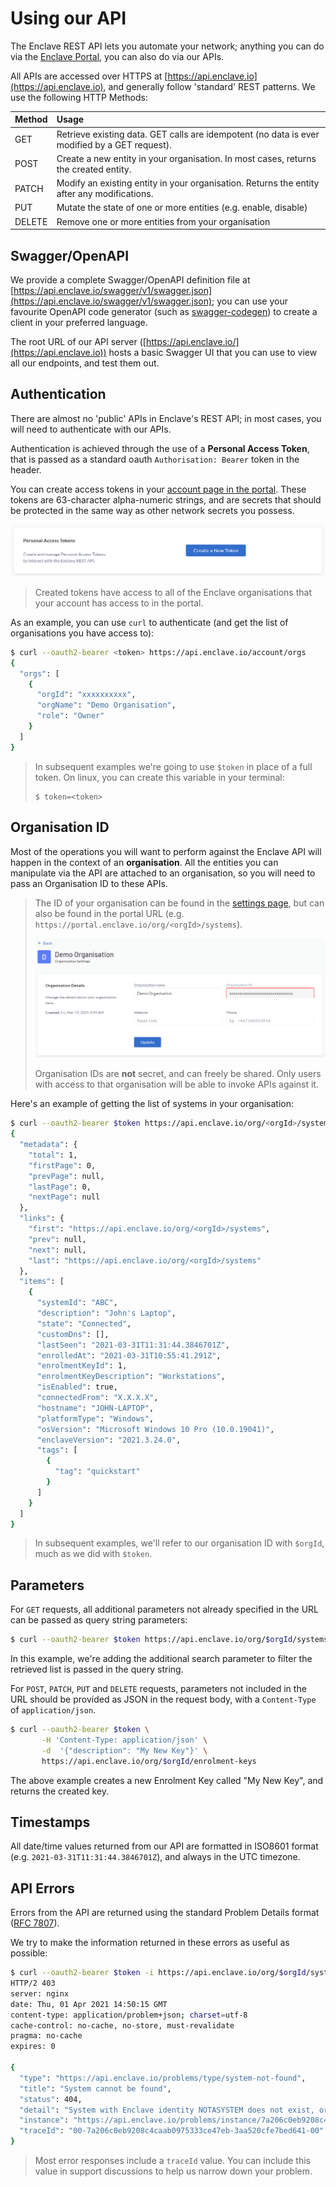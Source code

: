 # Using our API

The Enclave REST API lets you automate your network; anything you can do via the [Enclave Portal](https://portal.enclave.io), you can also do via our APIs.

All APIs are accessed over HTTPS at [https://api.enclave.io](https://api.enclave.io), and generally follow 'standard' REST patterns. We use the following HTTP Methods:

| Method | Usage                                                                                         |
| :----- | :-------------------------------------------------------------------------------------------- |
| GET    | Retrieve existing data. GET calls are idempotent (no data is ever modified by a GET request). |
| POST   | Create a new entity in your organisation. In most cases, returns the created entity.          |
| PATCH  | Modify an existing entity in your organisation. Returns the entity after any modifications.   |
| PUT    | Mutate the state of one or more entities (e.g. enable, disable)                               |
| DELETE | Remove one or more entities from your organisation                                            |

## Swagger/OpenAPI

We provide a complete Swagger/OpenAPI definition file at [https://api.enclave.io/swagger/v1/swagger.json](https://api.enclave.io/swagger/v1/swagger.json); you can use 
your favourite OpenAPI code generator (such as [swagger-codegen](https://swagger.io/tools/swagger-codegen/)) to create a client in your preferred language.

The root URL of our API server ([https://api.enclave.io/](https://api.enclave.io)) hosts a basic Swagger UI that you can use to view all our endpoints,
and test them out.

## Authentication

There are almost no 'public' APIs in Enclave's REST API; in most cases, you will need to authenticate with our APIs.

Authentication is achieved through the use of a **Personal Access Token**, that is passed as a standard oauth `Authorisation: Bearer` token in the header.

You can create access tokens in your [account page in the portal](https://portal.enclave.io/account). These tokens
are 63-character alpha-numeric strings, and are secrets that should be protected in the same way as other network secrets you possess.

![Location of Personal Access Tokens in your account page](/images/api/pat-location.png)

> Created tokens have access to all of the Enclave organisations that your account has access to in the portal.

As an example, you can use `curl` to authenticate (and get the list of organisations you have access to):

```bash
$ curl --oauth2-bearer <token> https://api.enclave.io/account/orgs
{
  "orgs": [
    {
      "orgId": "xxxxxxxxxx",
      "orgName": "Demo Organisation",
      "role": "Owner"
    }
  ]
}
```

> In subsequent examples we're going to use `$token` in place of a full token. On linux, you can create this variable in your terminal:
> 
> ```
> $ token=<token>
> ```

## Organisation ID

Most of the operations you will want to perform against the Enclave API will happen in the context of an **organisation**. All the entities you can manipulate
via the API are attached to an organisation, so you will need to pass an Organisation ID to these APIs.

> The ID of your organisation can be found in the [settings page](https://portal.enclave.io/my/settings), but can also be found
> in the portal URL (e.g. `https://portal.enclave.io/org/<orgId>/systems`).
> 
> ![Organisation ID location in Organisation Settings](/images/api/orgid-location.png)
>
> Organisation IDs are **not** secret, and can freely be shared. Only users with access to that organisation will be able to invoke APIs against it.

Here's an example of getting the list of systems in your organisation:
```bash
$ curl --oauth2-bearer $token https://api.enclave.io/org/<orgId>/systems
{
  "metadata": {
    "total": 1,
    "firstPage": 0,
    "prevPage": null,
    "lastPage": 0,
    "nextPage": null
  },
  "links": {
    "first": "https://api.enclave.io/org/<orgId>/systems",
    "prev": null,
    "next": null,
    "last": "https://api.enclave.io/org/<orgId>/systems"
  },
  "items": [
    {
      "systemId": "ABC",
      "description": "John's Laptop",
      "state": "Connected",
      "customDns": [],
      "lastSeen": "2021-03-31T11:31:44.3846701Z",
      "enrolledAt": "2021-03-31T10:55:41.291Z",
      "enrolmentKeyId": 1,
      "enrolmentKeyDescription": "Workstations",
      "isEnabled": true,
      "connectedFrom": "X.X.X.X",
      "hostname": "JOHN-LAPTOP",
      "platformType": "Windows",
      "osVersion": "Microsoft Windows 10 Pro (10.0.19041)",
      "enclaveVersion": "2021.3.24.0",
      "tags": [
        {
          "tag": "quickstart"
        }
      ]
    }
  ]
}
```

> In subsequent examples, we'll refer to our organisation ID with `$orgId`, much as we did with `$token`.

## Parameters

For `GET` requests, all additional parameters not already specified in the URL can be passed as query string parameters:

```bash
$ curl --oauth2-bearer $token https://api.enclave.io/org/$orgId/systems?search=Jane
```

In this example, we're adding the additional search parameter to filter the retrieved list is passed in the query string.

For `POST`, `PATCH`, `PUT` and `DELETE` requests, parameters not included in the URL should be provided as JSON in the request body,
with a `Content-Type` of `application/json`.

```bash
$ curl --oauth2-bearer $token \
       -H 'Content-Type: application/json' \
       -d  '{"description": "My New Key"}' \
       https://api.enclave.io/org/$orgId/enrolment-keys
```

The above example creates a new Enrolment Key called "My New Key", and returns the created key.

## Timestamps

All date/time values returned from our API are formatted in ISO8601 format (e.g. `2021-03-31T11:31:44.3846701Z`), and always in the UTC timezone.

## API Errors

Errors from the API are returned using the standard Problem Details format ([RFC 7807](https://tools.ietf.org/html/rfc7807)).

We try to make the information returned in these errors as useful as possible:

```bash
$ curl --oauth2-bearer $token -i https://api.enclave.io/org/$orgId/systems/NOTASYSTEM
HTTP/2 403
server: nginx
date: Thu, 01 Apr 2021 14:50:15 GMT
content-type: application/problem+json; charset=utf-8
cache-control: no-cache, no-store, must-revalidate
pragma: no-cache
expires: 0

{
  "type": "https://api.enclave.io/problems/type/system-not-found",
  "title": "System cannot be found",
  "status": 404,
  "detail": "System with Enclave identity NOTASYSTEM does not exist, or your access rights do not allow access to it.",
  "instance": "https://api.enclave.io/problems/instance/7a206c0eb9208c4caab0975333ce47eb",
  "traceId": "00-7a206c0eb9208c4caab0975333ce47eb-3aa520cfe7bed641-00"
}
```

> Most error responses include a `traceId` value. You can include this value in support discussions to help us narrow down your problem.
